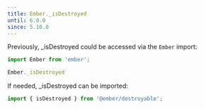 ```yaml
---
title: Ember._isDestroyed
until: 6.0.0
since: 5.10.0
---
```



Previously, _isDestroyed could be accessed via the `Ember` import:
```js
import Ember from 'ember';

Ember._isDestroyed
```

 If needed, _isDestroyed can be imported:
```js
import { isDestroyed } from '@ember/destroyable';
```
